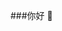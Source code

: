 ###你好 👋

<!--
**425700/425700**是a ✨ _special_ ✨ 存储库，因为它的“README.md”(此文件)出现在GitHub配置文件中。

以下是一些入门建议：

- 🔭 我目前正在做...
- 🌱 我目前正在学习...
- 👯 我正在寻求合作...
- 🤔 我在找人帮忙...
- 💬 问我关于...
- 📫 如何联系我：...
- 😄 代词：...
- ⚡ 有趣的事实：...
-->
